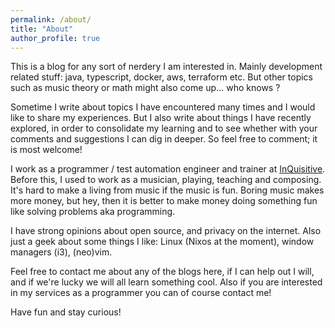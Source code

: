```yaml
---
permalink: /about/
title: "About"
author_profile: true
---
```


This is a blog for any sort of nerdery I am interested in. Mainly development related stuff: java, typescript, docker, aws, terraform etc. But other topics such as music theory or math might also come up... who knows ?

Sometime I write about topics I have encountered many times and I would like to share my experiences. But I also write about things I have recently explored, in order to consolidate my learning and to see whether with your comments and suggestions I can dig in deeper. So feel free to comment; it is most welcome!

I work as a programmer / test automation engineer and trainer at [InQuisitive](https://www.inquisitive.nl/). Before this, I used to work as a musician, playing, teaching and composing. It's hard to make a living from music if the music is fun. Boring music makes more money, but hey, then it is better to make money doing something fun like solving problems aka programming.

I have strong opinions about open source, and privacy on the internet. Also just a geek about some things I like: Linux (Nixos at the moment), window managers (i3), (neo)vim.

Feel free to contact me about any of the blogs here, if I can help out I will, and if we're lucky we will all learn something cool. Also if you are interested in my services as a programmer you can of course contact me!

Have fun and stay curious!
